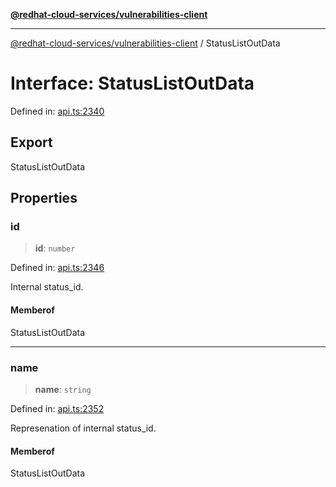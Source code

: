 [**@redhat-cloud-services/vulnerabilities-client**](../README.md)

***

[@redhat-cloud-services/vulnerabilities-client](../globals.md) / StatusListOutData

# Interface: StatusListOutData

Defined in: [api.ts:2340](https://github.com/charlesmulder/javascript-clients/blob/main/packages/vulnerabilities/git-api/api.ts#L2340)

## Export

StatusListOutData

## Properties

### id

> **id**: `number`

Defined in: [api.ts:2346](https://github.com/charlesmulder/javascript-clients/blob/main/packages/vulnerabilities/git-api/api.ts#L2346)

Internal status_id.

#### Memberof

StatusListOutData

***

### name

> **name**: `string`

Defined in: [api.ts:2352](https://github.com/charlesmulder/javascript-clients/blob/main/packages/vulnerabilities/git-api/api.ts#L2352)

Represenation of internal status_id.

#### Memberof

StatusListOutData
